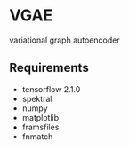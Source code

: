 # VGAE 
variational graph autoencoder 

## Requirements
- tensorflow                2.1.0
- spektral
- numpy
- matplotlib
- framsfiles
- fnmatch
